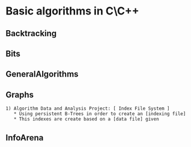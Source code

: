 # Basic algorithms in C\C++


## Backtracking
## Bits
## GeneralAlgorithms
## Graphs

```
1) Algorithm Data and Analysis Project: [ Index File System ]
   * Using persistent B-Trees in order to create an [indexing file]
   * This indexes are create based on a [data file] given
```

## InfoArena
